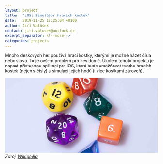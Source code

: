```yaml
---
layout: project
title:  "iOS: Simulátor hracích kostek"
date:   2019-11-25 12:25:04 +0100
author: Jiří Valůšek
contact: jiri.valusek@outlook.cz
excerpt_separator: <!--more-->
categories: projects
---
```


Mnoho deskových her používá hrací kostky, kterými je možné házet čísla nebo slova. To je ovšem problém pro nevidomé. Úkolem tohoto projektu je napsat přístupnou aplikaci pro iOS, která bude umožňovat tvorbu hracích kostek (nejen s čísly) a simulaci jejich hodů (i více kostkami zároveň).

![Dice (typical role playing game dice)](/assets/img/projects/kostky.jpg)
*Zdroj: [Wikipedia](https://en.wikipedia.org/wiki/Dice)*

<!--more-->
